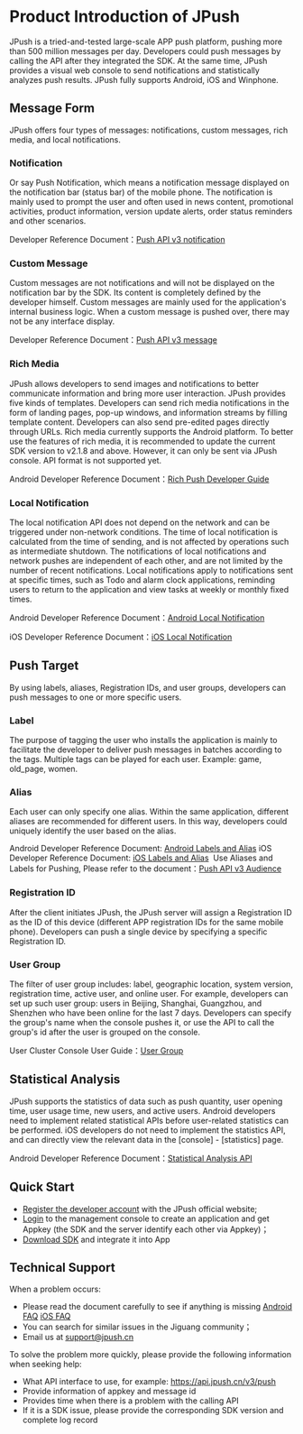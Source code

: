# Product Introduction of JPush

JPush is a tried-and-tested large-scale APP push platform, pushing more than 500 million messages per day. Developers could push messages by calling the API after they integrated the SDK. At the same time, JPush provides a visual web console to send notifications and statistically analyzes push results. JPush fully supports Android, iOS and Winphone.

## Message Form

JPush offers four types of messages: notifications, custom messages, rich media, and local notifications.

### Notification

Or say Push Notification, which means a notification message displayed on the notification bar (status bar) of the mobile phone. The notification is mainly used to prompt the user and often used in news content, promotional activities, product information, version update alerts, order status reminders and other scenarios.

Developer Reference Document：[Push API v3 notification](../server/push/rest_api_v3_push/#notification)

### Custom Message

Custom messages are not notifications and will not be displayed on the notification bar by the SDK. Its content is completely defined by the developer himself. Custom messages are mainly used for the application's internal business logic. When a custom message is pushed over, there may not be any interface display.

Developer Reference Document：[Push API v3 message](../server/push/rest_api_v3_push/#message)

<a name="rich_push"></a>
### Rich Media

JPush allows developers to send images and notifications to better communicate information and bring more user interaction. JPush provides five kinds of templates. Developers can send rich media notifications in the form of landing pages, pop-up windows, and information streams by filling template content. Developers can also send pre-edited pages directly through URLs. Rich media currently supports the Android platform. To better use the features of rich media, it is recommended to update the current SDK version to v2.1.8 and above. However, it can only be sent via JPush console. API format is not supported yet.

Android Developer Reference Document：[Rich Push Developer Guide](../advanced/rich_push/)

### Local Notification

The local notification API does not depend on the network and can be triggered under non-network conditions. The time of local notification is calculated from the time of sending, and is not affected by operations such as intermediate shutdown.
The notifications of local notifications and network pushes are independent of each other, and are not limited by the number of recent notifications.
Local notifications apply to notifications sent at specific times, such as Todo and alarm clock applications, reminding users to return to the application and view tasks at weekly or monthly fixed times. 

Android Developer Reference Document：[Android Local Notification]((../client/Android/android_api/#api_8))

iOS Developer Reference Document：[iOS Local Notification](../client/iOS/ios_api/#_47)

## Push Target

By using labels, aliases, Registration IDs, and user groups, developers can push messages to one or more specific users.

### Label

The purpose of tagging the user who installs the application is mainly to facilitate the developer to deliver push messages in batches according to the tags. Multiple tags can be played for each user. Example: game, old_page, women.

### Alias

Each user can only specify one alias.
Within the same application, different aliases are recommended for different users. In this way, developers could uniquely identify the user based on the alias. 

Android Developer Reference Document: [Android Labels and Alias](../client/Android/android_api/#api_1)
iOS Developer Reference Document: [iOS Labels and Alias](../client/iOS/ios_api/#api-ios) 
Use Aliases and Labels for Pushing, Please refer to the document：[Push API v3 Audience](../server/push/rest_api_v3_push/#audience)

### Registration ID

After the client initiates JPush, the JPush server will assign a Registration ID as the ID of this device (different APP registration IDs for the same mobile phone). Developers can push a single device by specifying a specific Registration ID.

### User Group

The filter of user group includes: label, geographic location, system version, registration time, active user, and online user. For example, developers can set up such user group: users in Beijing, Shanghai, Guangzhou, and Shenzhen who have been online for the last 7 days.
Developers can specify the group's name when the console pushes it, or use the API to call the group's id after the user is grouped on the console.

User Cluster Console User Guide：[User Group](../console/Instructions/#_14)

## Statistical Analysis

JPush supports the statistics of data such as push quantity, user opening time, user usage time, new users, and active users.
Android developers need to implement related statistical APIs before user-related statistics can be performed.
iOS developers do not need to implement the statistics API, and can directly view the relevant data in the [console] - [statistics] page.

Android Developer Reference Document：[Statistical Analysis API](../client/Android/android_api/#api_2)

## Quick Start

+ [Register the developer account](https://www.jiguang.cn/accounts/register) with the JPush official website;
+ [Login](https://www.jiguang.cn/accounts/login/form) to the management console to create an application and get Appkey (the SDK and the server identify each other via Appkey)；
+ [Download SDK](../resources/) and integrate it into App

## Technical Support

When a problem occurs:

+ Please read the document carefully to see if anything is missing [Android FAQ](../client/Android/android_faq/)  [iOS FAQ](../client/iOS/ios_faq/)
+ You can search for similar issues in the Jiguang community；
+ Email us at support@jpush.cn

To solve the problem more quickly, please provide the following information when seeking help:

+ What API interface to use, for example: https://api.jpush.cn/v3/push
+ Provide information of appkey and message id
+ Provides time when there is a problem with the calling API
+ If it is a SDK issue, please provide the corresponding SDK version and complete log record
